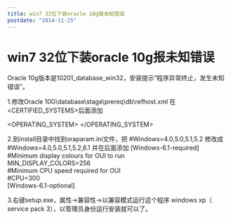 ```yaml
---
title: win7 32位下装oracle 10g报未知错误
postdate: "2014-11-25"
---
```


# win7 32位下装oracle 10g报未知错误

Oracle 10g版本是10201_database_win32，安装提示“程序异常终止，发生未知错误”。

1.修改Oracle 10G\database\stage\prereq\db\refhost.xml
在  </SYSTEM> 
  <CERTIFIED_SYSTEMS>后面添加
  <!--Microsoft Windows 7-->
  <OPERATING_SYSTEM>
  <VERSION VALUE="6.1"/>
  </OPERATING_SYSTEM>

2.到install目录中找到oraparam.ini文件，把
\#Windows=4.0,5.0,5.1,5.2
修改成
\#Windows=4.0,5.0,5.1,5.2,6.1
并在后面添加
[Windows-6.1-required]    
\#Minimum display colours for OUI to run    
MIN_DISPLAY_COLORS=256   
\#Minimum CPU speed required for OUI    
\#CPU=300   
[Windows-6.1-optional]

3.右键setup.exe，属性->兼容性->以兼容模式运行这个程序 windows xp（ service pack 3），以管理员身份运行安装就可以了。